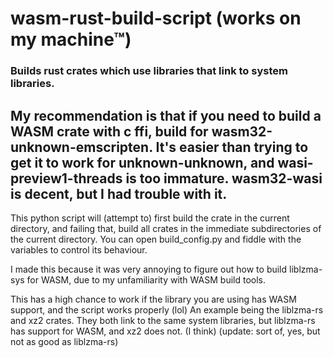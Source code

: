 # wasm-rust-build-script (works on my machine™)
### Builds rust crates which use libraries that link to system libraries.

## My recommendation is that if you need to build a WASM crate with c ffi, build for wasm32-unknown-emscripten. It's easier than trying to get it to work for unknown-unknown, and wasi-preview1-threads is too immature. wasm32-wasi is decent, but I had trouble with it.

This python script will (attempt to) first build the crate in the current directory, and failing that, build all crates in the immediate subdirectories of the current directory. You can open build_config.py and fiddle with the variables to control its behaviour.

I made this because it was very annoying to figure out how to build liblzma-sys for WASM, due to my unfamiliarity with WASM build tools.

This has a high chance to work if the library you are using has WASM support, and the script works properly (lol)
An example being the liblzma-rs and xz2 crates. They both link to the same system libraries, but liblzma-rs has support for WASM, and xz2 does not. (I think) (update: sort of, yes, but not as good as liblzma-rs)
